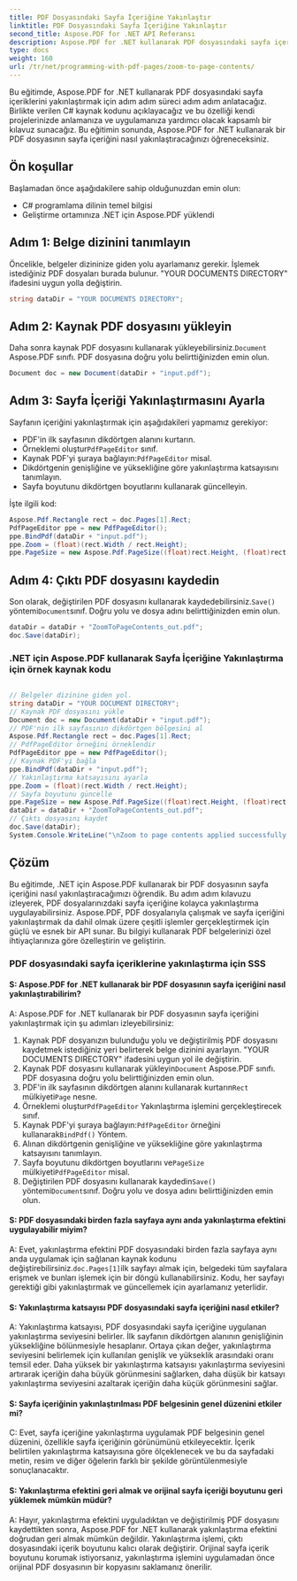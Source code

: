```yaml
---
title: PDF Dosyasındaki Sayfa İçeriğine Yakınlaştır
linktitle: PDF Dosyasındaki Sayfa İçeriğine Yakınlaştır
second_title: Aspose.PDF for .NET API Referansı
description: Aspose.PDF for .NET kullanarak PDF dosyasındaki sayfa içeriklerine yakınlaştırma yapmak için adım adım kılavuz. PDF belgelerinizi özel ihtiyaçlarınıza göre geliştirin.
type: docs
weight: 160
url: /tr/net/programming-with-pdf-pages/zoom-to-page-contents/
---
```

Bu eğitimde, Aspose.PDF for .NET kullanarak PDF dosyasındaki sayfa içeriklerini yakınlaştırmak için adım adım süreci adım adım anlatacağız. Birlikte verilen C# kaynak kodunu açıklayacağız ve bu özelliği kendi projelerinizde anlamanıza ve uygulamanıza yardımcı olacak kapsamlı bir kılavuz sunacağız. Bu eğitimin sonunda, Aspose.PDF for .NET kullanarak bir PDF dosyasının sayfa içeriğini nasıl yakınlaştıracağınızı öğreneceksiniz.

## Ön koşullar
Başlamadan önce aşağıdakilere sahip olduğunuzdan emin olun:

- C# programlama dilinin temel bilgisi
- Geliştirme ortamınıza .NET için Aspose.PDF yüklendi

## Adım 1: Belge dizinini tanımlayın
Öncelikle, belgeler dizininize giden yolu ayarlamanız gerekir. İşlemek istediğiniz PDF dosyaları burada bulunur. "YOUR DOCUMENTS DIRECTORY" ifadesini uygun yolla değiştirin.

```csharp
string dataDir = "YOUR DOCUMENTS DIRECTORY";
```

## Adım 2: Kaynak PDF dosyasını yükleyin
 Daha sonra kaynak PDF dosyasını kullanarak yükleyebilirsiniz.`Document` Aspose.PDF sınıfı. PDF dosyasına doğru yolu belirttiğinizden emin olun.

```csharp
Document doc = new Document(dataDir + "input.pdf");
```

## Adım 3: Sayfa İçeriği Yakınlaştırmasını Ayarla
Sayfanın içeriğini yakınlaştırmak için aşağıdakileri yapmamız gerekiyor:

- PDF'in ilk sayfasının dikdörtgen alanını kurtarın.
-  Örneklemi oluştur`PdfPageEditor` sınıf.
-  Kaynak PDF'yi şuraya bağlayın:`PdfPageEditor` misal.
- Dikdörtgenin genişliğine ve yüksekliğine göre yakınlaştırma katsayısını tanımlayın.
- Sayfa boyutunu dikdörtgen boyutlarını kullanarak güncelleyin.

İşte ilgili kod:

```csharp
Aspose.Pdf.Rectangle rect = doc.Pages[1].Rect;
PdfPageEditor ppe = new PdfPageEditor();
ppe.BindPdf(dataDir + "input.pdf");
ppe.Zoom = (float)(rect.Width / rect.Height);
ppe.PageSize = new Aspose.Pdf.PageSize((float)rect.Height, (float)rect.Width);
```

## Adım 4: Çıktı PDF dosyasını kaydedin
 Son olarak, değiştirilen PDF dosyasını kullanarak kaydedebilirsiniz.`Save()` yöntemi`Document`sınıf. Doğru yolu ve dosya adını belirttiğinizden emin olun.

```csharp
dataDir = dataDir + "ZoomToPageContents_out.pdf";
doc.Save(dataDir);
```

### .NET için Aspose.PDF kullanarak Sayfa İçeriğine Yakınlaştırma için örnek kaynak kodu 

```csharp

// Belgeler dizinine giden yol.
string dataDir = "YOUR DOCUMENT DIRECTORY";
// Kaynak PDF dosyasını yükle
Document doc = new Document(dataDir + "input.pdf");
// PDF'nin ilk sayfasının dikdörtgen bölgesini al
Aspose.Pdf.Rectangle rect = doc.Pages[1].Rect;
// PdfPageEditor örneğini örneklendir
PdfPageEditor ppe = new PdfPageEditor();
// Kaynak PDF'yi bağla
ppe.BindPdf(dataDir + "input.pdf");
// Yakınlaştırma katsayısını ayarla
ppe.Zoom = (float)(rect.Width / rect.Height);
// Sayfa boyutunu güncelle
ppe.PageSize = new Aspose.Pdf.PageSize((float)rect.Height, (float)rect.Width);
dataDir = dataDir + "ZoomToPageContents_out.pdf";
// Çıktı dosyasını kaydet
doc.Save(dataDir);
System.Console.WriteLine("\nZoom to page contents applied successfully.\nFile saved at " + dataDir);

```

## Çözüm
Bu eğitimde, .NET için Aspose.PDF kullanarak bir PDF dosyasının sayfa içeriğini nasıl yakınlaştıracağımızı öğrendik. Bu adım adım kılavuzu izleyerek, PDF dosyalarınızdaki sayfa içeriğine kolayca yakınlaştırma uygulayabilirsiniz. Aspose.PDF, PDF dosyalarıyla çalışmak ve sayfa içeriğini yakınlaştırmak da dahil olmak üzere çeşitli işlemler gerçekleştirmek için güçlü ve esnek bir API sunar. Bu bilgiyi kullanarak PDF belgelerinizi özel ihtiyaçlarınıza göre özelleştirin ve geliştirin.

### PDF dosyasındaki sayfa içeriklerine yakınlaştırma için SSS

#### S: Aspose.PDF for .NET kullanarak bir PDF dosyasının sayfa içeriğini nasıl yakınlaştırabilirim?

A: Aspose.PDF for .NET kullanarak bir PDF dosyasının sayfa içeriğini yakınlaştırmak için şu adımları izleyebilirsiniz:

1. Kaynak PDF dosyanızın bulunduğu yolu ve değiştirilmiş PDF dosyasını kaydetmek istediğiniz yeri belirterek belge dizinini ayarlayın. "YOUR DOCUMENTS DIRECTORY" ifadesini uygun yol ile değiştirin.
2.  Kaynak PDF dosyasını kullanarak yükleyin`Document` Aspose.PDF sınıfı. PDF dosyasına doğru yolu belirttiğinizden emin olun.
3.  PDF'in ilk sayfasının dikdörtgen alanını kullanarak kurtarın`Rect` mülkiyeti`Page` nesne.
4.  Örneklemi oluştur`PdfPageEditor` Yakınlaştırma işlemini gerçekleştirecek sınıf.
5.  Kaynak PDF'yi şuraya bağlayın:`PdfPageEditor` örneğini kullanarak`BindPdf()` Yöntem.
6. Alınan dikdörtgenin genişliğine ve yüksekliğine göre yakınlaştırma katsayısını tanımlayın.
7.  Sayfa boyutunu dikdörtgen boyutlarını ve`PageSize` mülkiyeti`PdfPageEditor` misal.
8.  Değiştirilen PDF dosyasını kullanarak kaydedin`Save()` yöntemi`Document`sınıf. Doğru yolu ve dosya adını belirttiğinizden emin olun.

#### S: PDF dosyasındaki birden fazla sayfaya aynı anda yakınlaştırma efektini uygulayabilir miyim?

 A: Evet, yakınlaştırma efektini PDF dosyasındaki birden fazla sayfaya aynı anda uygulamak için sağlanan kaynak kodunu değiştirebilirsiniz.`doc.Pages[1]`ilk sayfayı almak için, belgedeki tüm sayfalara erişmek ve bunları işlemek için bir döngü kullanabilirsiniz. Kodu, her sayfayı gerektiği gibi yakınlaştırmak ve güncellemek için ayarlamanız yeterlidir.

#### S: Yakınlaştırma katsayısı PDF dosyasındaki sayfa içeriğini nasıl etkiler?

A: Yakınlaştırma katsayısı, PDF dosyasındaki sayfa içeriğine uygulanan yakınlaştırma seviyesini belirler. İlk sayfanın dikdörtgen alanının genişliğinin yüksekliğine bölünmesiyle hesaplanır. Ortaya çıkan değer, yakınlaştırma seviyesini belirlemek için kullanılan genişlik ve yükseklik arasındaki oranı temsil eder. Daha yüksek bir yakınlaştırma katsayısı yakınlaştırma seviyesini artırarak içeriğin daha büyük görünmesini sağlarken, daha düşük bir katsayı yakınlaştırma seviyesini azaltarak içeriğin daha küçük görünmesini sağlar.

#### S: Sayfa içeriğinin yakınlaştırılması PDF belgesinin genel düzenini etkiler mi?

C: Evet, sayfa içeriğine yakınlaştırma uygulamak PDF belgesinin genel düzenini, özellikle sayfa içeriğinin görünümünü etkileyecektir. İçerik belirtilen yakınlaştırma katsayısına göre ölçeklenecek ve bu da sayfadaki metin, resim ve diğer öğelerin farklı bir şekilde görüntülenmesiyle sonuçlanacaktır.

#### S: Yakınlaştırma efektini geri almak ve orijinal sayfa içeriği boyutunu geri yüklemek mümkün müdür?

A: Hayır, yakınlaştırma efektini uyguladıktan ve değiştirilmiş PDF dosyasını kaydettikten sonra, Aspose.PDF for .NET kullanarak yakınlaştırma efektini doğrudan geri almak mümkün değildir. Yakınlaştırma işlemi, çıktı dosyasındaki içerik boyutunu kalıcı olarak değiştirir. Orijinal sayfa içerik boyutunu korumak istiyorsanız, yakınlaştırma işlemini uygulamadan önce orijinal PDF dosyasının bir kopyasını saklamanız önerilir.